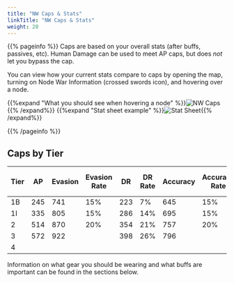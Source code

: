 ```yaml
---
title: "NW Caps & Stats"
linkTitle: "NW Caps & Stats"
weight: 20
---
```


{{% pageinfo %}}
Caps are based on your overall stats (after buffs, passives, etc). Human Damage can be used to meet AP caps, but does _not_ let you bypass the cap.

You can view how your current stats compare to caps by opening the map, turning on Node War Information (crossed swords icon), and hovering over a node.

{{%expand "What you should see when hovering a node" %}}![NW Caps](/gearless-nw-handbook/NW_Caps.png){{% /expand%}}
{{%expand "Stat sheet example" %}}![Stat Sheet](/gearless-nw-handbook/Stat_Sheet.png){{% /expand%}}

{{% /pageinfo %}}


## Caps by Tier

| Tier | AP  | Evasion | Evasion Rate | DR  | DR Rate | Accuracy | Accuracy Rate | Resistance | Special Evasion Rate |
-------|-----|---------|--------------|-----|---------|----------|---------------|------------|----------------------|
| 1B   | 245 | 741     | 15%          | 223 | 7%      | 645      | 15%           | 20%        | 0%                   |
| 1I   | 335 | 805     | 15%          | 286 | 14%     | 695      | 15%           | 30%        | 0%                   |
| 2    | 514 | 870     | 20%          | 354 | 21%     | 757      | 20%           | 50%        | 20%                  |
| 3    | 572 | 922     |              | 398 | 26%     | 796      |               | 80%        |                      |
| 4    |     |         |              |     |         |          |               |            |                      |

Information on what gear you should be wearing and what buffs are important can be found in the sections below.